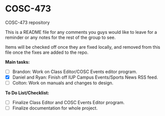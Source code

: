 # COSC-473
COSC-473 repository

This is a README file for any comments you guys would like to leave for a reminder or any notes for the rest of the group to see.

Items will be checked off once they are fixed locally, and removed from this file once the fixes are added to the repo.

**Main tasks:**

- [ ] Brandon: Work on Class Editor/COSC Events editor program.
- [x] Daniel and Ryan: Finish off IUP Campus Events/Sports News RSS feed.
- [ ] Colton: Work on manuals and changes to design.

**To Do List/Checklist:**

- [ ] Finalize Class Editor and COSC Events Editor program.
- [ ] Finalize documentation for whole project.
